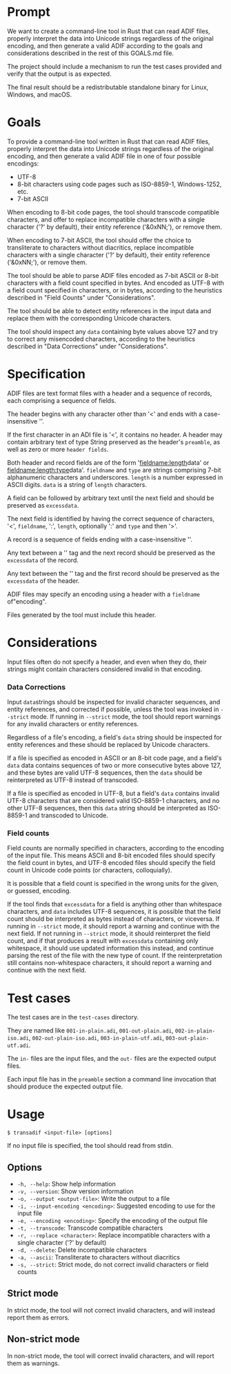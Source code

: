 # Prompt

We want to create a command-line tool in Rust that can read ADIF files, properly interpret the data into Unicode strings regardless of the original encoding, and then generate a valid ADIF according to the goals and considerations described in the rest of this GOALS.md file.

The project should include a mechanism to run the test cases provided and verify that the output is as expected.

The final result should be a redistributable standalone binary for Linux, Windows, and macOS.


# Goals

To provide a command-line tool written in Rust that can read ADIF files, properly interpret the data into Unicode strings regardless of the original encoding, and then generate a valid ADIF file in one of four possible encodings:

* UTF-8
* 8-bit characters using code pages such as ISO-8859-1, Windows-1252, etc.
* 7-bit ASCII

When encoding to 8-bit code pages, the tool should transcode compatible characters, and offer to replace incompatible characters with a single character ('?' by default), their entity reference ('&0xNN;'), or remove them.

When encoding to 7-bit ASCII, the tool should offer the choice to transliterate to characters without diacritics, replace incompatible characters with a single character ('?' by default), their entity reference ('&0xNN;'), or remove them.

The tool should be able to parse ADIF files encoded as 7-bit ASCII or 8-bit characters with a field count specified in bytes. And encoded as UTF-8 with a field count specified in characters, or in bytes, according to the heuristics described in "Field Counts" under "Considerations".

The tool should be able to detect entity references in the input data and replace them with the corresponding Unicode characters.

The tool should inspect any `data` containing byte values above 127 and try to correct any misencoded characters, according to the heuristics described in "Data Corrections" under "Considerations".


# Specification

ADIF files are text format files with a header and a sequence of records, each comprising a sequence of fields.

The header begins with any character other than '<' and ends with a case-insensitive '<eoh>'.

If the first character in an ADI file is '<', it contains no header. A header may contain arbitrary text of type String preserved as the header's `preamble`, as well as zero or more `header fields`.

Both header and record fields are of the form '<fieldname:length>data' or <fieldname:length:type>data'. `fieldname` and `type` are strings comprising 7-bit alphanumeric characters and underscores. `length` is a number expressed in ASCII digits. `data` is a string of `length` characters.

A field can be followed by arbitrary text until the next field and should be preserved as `excessdata`.

The next field is identified by having the correct sequence of characters, '<', `fieldname`, ':', `length`, optionally ':' and `type` and then '>'.

A record is a sequence of fields ending with a case-insensitive '<eor>'.

Any text between a '<eor>' tag and the next record should be preserved as the `excessdata` of the record.

Any text between the '<eoh>' tag and the first record should be preserved as the `excessdata` of the header.

ADIF files may specify an encoding using a header with a `fieldname` of"encoding".

Files generated by the tool must include this header.


# Considerations

Input files often do not specify a header, and even when they do, their strings might contain characters considered invalid in that encoding.

### Data Corrections

Input `data`strings should be inspected for invalid character sequences, and entity references, and corrected if possible, unless the tool was invoked in `--strict` mode. If running in `--strict` mode, the tool should report warnings for any invalid characters or entity references.

Regardless of a file's encoding, a field's `data` string should be inspected for entity references and these should be replaced by Unicode characters.

If a file is specified as encoded in ASCII or an 8-bit code page, and a field's `data` data contains sequences of two or more consecutive bytes above 127, and these bytes are valid UTF-8 sequences, then the `data` should be reinterpreted as UTF-8 instead of transcoded.

If a file is specified as encoded in UTF-8, but a field's `data` contains invalid UTF-8 characters that are considered valid ISO-8859-1 characters, and no other UTF-8 sequences, then this `data` string should be interpreted as ISO-8859-1 and transcoded to Unicode.

### Field counts

Field counts are normally specified in characters, according to the encoding of the input file. This means ASCII and 8-bit encoded files should specify the field count in bytes, and UTF-8 encoded files should specify the field count in Unicode code points (or characters, colloquially).

It is possible that a field count is specified in the wrong units for the given, or guessed, encoding.

If the tool finds that `excessdata` for a field is anything other than whitespace characters, and `data` includes UTF-8 sequences, it is possible that the field count should be interpreted as bytes instead of characters, or viceversa. If running in `--strict` mode, it should report a warning and continue with the next field. If not running in `--strict` mode, it should reinterpret the field count, and if that produces a result with `excessdata` containing only whitespace, it should use updated information this instead, and continue parsing the rest of the file with the new type of count. If the reinterpretation still contains non-whitespace characters, it should report a warning and continue with the next field.


# Test cases

The test cases are in the `test-cases` directory.

They are named like `001-in-plain.adi`, `001-out-plain.adi`, `002-in-plain-iso.adi`, `002-out-plain-iso.adi`, `003-in-plain-utf.adi`, `003-out-plain-utf.adi`.

The `in-` files are the input files, and the `out-` files are the expected output files.

Each input file has in the `preamble` section a command line invocation that should produce the expected output file.


# Usage

```
$ transadif <input-file> [options]
```

If no input file is specified, the tool should read from stdin.

## Options

* `-h, --help`: Show help information
* `-v, --version`: Show version information
* `-o, --output <output-file>`: Write the output to a file
* `-i, --input-encoding <encoding>`: Suggested encoding to use for the input file
* `-e, --encoding <encoding>`: Specify the encoding of the output file
* `-t, --transcode`: Transcode compatible characters
* `-r, --replace <character>`: Replace incompatible characters with a single character ('?' by default)
* `-d, --delete`: Delete incompatible characters
* `-a, --ascii`: Transliterate to characters without diacritics
* `-s, --strict`: Strict mode, do not correct invalid characters or field counts

## Strict mode

In strict mode, the tool will not correct invalid characters, and will instead report them as errors.

## Non-strict mode

In non-strict mode, the tool will correct invalid characters, and will report them as warnings.
